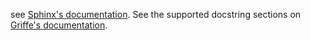 see [Sphinx's documentation](https://sphinx-rtd-tutorial.readthedocs.io/en/latest/docstrings.html).
See the supported docstring sections on [Griffe's documentation](https://mkdocstrings.github.io/griffe/docstrings/).
